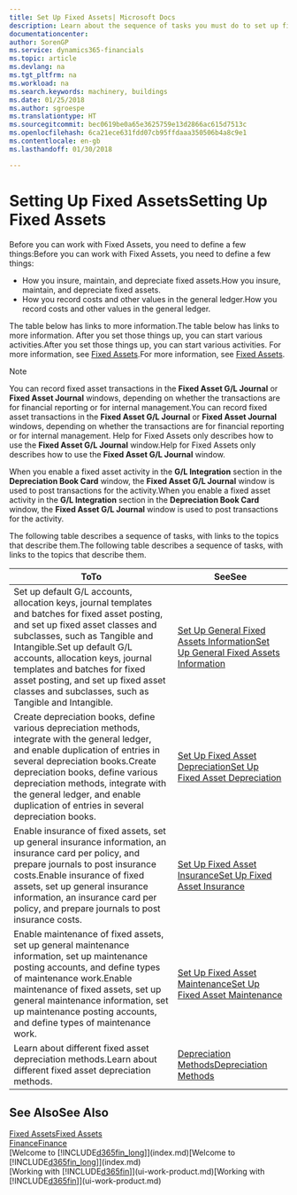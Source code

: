 ```yaml
---
title: Set Up Fixed Assets| Microsoft Docs
description: Learn about the sequence of tasks you must do to set up fixed assets, such as machinery or buildings.
documentationcenter: 
author: SorenGP
ms.service: dynamics365-financials
ms.topic: article
ms.devlang: na
ms.tgt_pltfrm: na
ms.workload: na
ms.search.keywords: machinery, buildings
ms.date: 01/25/2018
ms.author: sgroespe
ms.translationtype: HT
ms.sourcegitcommit: bec0619be0a65e3625759e13d2866ac615d7513c
ms.openlocfilehash: 6ca21ece631fdd07cb95ffdaaa350506b4a8c9e1
ms.contentlocale: en-gb
ms.lasthandoff: 01/30/2018

---
```

# <a name="setting-up-fixed-assets"></a><span data-ttu-id="184b7-103">Setting Up Fixed Assets</span><span class="sxs-lookup"><span data-stu-id="184b7-103">Setting Up Fixed Assets</span></span>
<span data-ttu-id="184b7-104">Before you can work with Fixed Assets, you need to define a few things:</span><span class="sxs-lookup"><span data-stu-id="184b7-104">Before you can work with Fixed Assets, you need to define a few things:</span></span>  

* <span data-ttu-id="184b7-105">How you insure, maintain, and depreciate fixed assets.</span><span class="sxs-lookup"><span data-stu-id="184b7-105">How you insure, maintain, and depreciate fixed assets.</span></span>  
* <span data-ttu-id="184b7-106">How you record costs and other values in the general ledger.</span><span class="sxs-lookup"><span data-stu-id="184b7-106">How you record costs and other values in the general ledger.</span></span>  

<span data-ttu-id="184b7-107">The table below has links to more information.</span><span class="sxs-lookup"><span data-stu-id="184b7-107">The table below has links to more information.</span></span> <span data-ttu-id="184b7-108">After you set those things up, you can start various activities.</span><span class="sxs-lookup"><span data-stu-id="184b7-108">After you set those things up, you can start various activities.</span></span> <span data-ttu-id="184b7-109">For more information, see [Fixed Assets](fa-manage.md).</span><span class="sxs-lookup"><span data-stu-id="184b7-109">For more information, see [Fixed Assets](fa-manage.md).</span></span>  

> [!NOTE]  
>   <span data-ttu-id="184b7-110">You can record fixed asset transactions in the **Fixed Asset G/L Journal** or **Fixed Asset Journal** windows, depending on whether the transactions are for financial reporting or for internal management.</span><span class="sxs-lookup"><span data-stu-id="184b7-110">You can record fixed asset transactions in the **Fixed Asset G/L Journal** or **Fixed Asset Journal** windows, depending on whether the transactions are for financial reporting or for internal management.</span></span> <span data-ttu-id="184b7-111">Help for Fixed Assets only describes how to use the **Fixed Asset G/L Journal** window.</span><span class="sxs-lookup"><span data-stu-id="184b7-111">Help for Fixed Assets only describes how to use the **Fixed Asset G/L Journal** window.</span></span>  

<span data-ttu-id="184b7-112">When you enable a fixed asset activity in the **G/L Integration** section in the **Depreciation Book Card** window, the **Fixed Asset G/L Journal** window is used to post transactions for the activity.</span><span class="sxs-lookup"><span data-stu-id="184b7-112">When you enable a fixed asset activity in the **G/L Integration** section in the **Depreciation Book Card** window, the **Fixed Asset G/L Journal** window is used to post transactions for the activity.</span></span>

<span data-ttu-id="184b7-113">The following table describes a sequence of tasks, with links to the topics that describe them.</span><span class="sxs-lookup"><span data-stu-id="184b7-113">The following table describes a sequence of tasks, with links to the topics that describe them.</span></span>  

| <span data-ttu-id="184b7-114">To</span><span class="sxs-lookup"><span data-stu-id="184b7-114">To</span></span> | <span data-ttu-id="184b7-115">See</span><span class="sxs-lookup"><span data-stu-id="184b7-115">See</span></span> |
| --- | --- |
| <span data-ttu-id="184b7-116">Set up default G/L accounts, allocation keys, journal templates and batches for fixed asset posting, and set up fixed asset classes and subclasses, such as Tangible and Intangible.</span><span class="sxs-lookup"><span data-stu-id="184b7-116">Set up default G/L accounts, allocation keys, journal templates and batches for fixed asset posting, and set up fixed asset classes and subclasses, such as Tangible and Intangible.</span></span> |[<span data-ttu-id="184b7-117">Set Up General Fixed Assets Information</span><span class="sxs-lookup"><span data-stu-id="184b7-117">Set Up General Fixed Assets Information</span></span>](fa-how-setup-general.md) |
| <span data-ttu-id="184b7-118">Create depreciation books, define various depreciation methods, integrate with the general ledger, and enable duplication of entries in several depreciation books.</span><span class="sxs-lookup"><span data-stu-id="184b7-118">Create depreciation books, define various depreciation methods, integrate with the general ledger, and enable duplication of entries in several depreciation books.</span></span> |[<span data-ttu-id="184b7-119">Set Up Fixed Asset Depreciation</span><span class="sxs-lookup"><span data-stu-id="184b7-119">Set Up Fixed Asset Depreciation</span></span>](fa-how-setup-depreciation.md) |
| <span data-ttu-id="184b7-120">Enable insurance of fixed assets, set up general insurance information, an insurance card per policy, and prepare journals to post insurance costs.</span><span class="sxs-lookup"><span data-stu-id="184b7-120">Enable insurance of fixed assets, set up general insurance information, an insurance card per policy, and prepare journals to post insurance costs.</span></span> |[<span data-ttu-id="184b7-121">Set Up Fixed Asset Insurance</span><span class="sxs-lookup"><span data-stu-id="184b7-121">Set Up Fixed Asset Insurance</span></span>](fa-how-setup-insurance.md) |
| <span data-ttu-id="184b7-122">Enable maintenance of fixed assets, set up general maintenance information, set up maintenance posting accounts, and define types of maintenance work.</span><span class="sxs-lookup"><span data-stu-id="184b7-122">Enable maintenance of fixed assets, set up general maintenance information, set up maintenance posting accounts, and define types of maintenance work.</span></span> |[<span data-ttu-id="184b7-123">Set Up Fixed Asset Maintenance</span><span class="sxs-lookup"><span data-stu-id="184b7-123">Set Up Fixed Asset Maintenance</span></span>](fa-how-setup-maintenance.md) |
| <span data-ttu-id="184b7-124">Learn about different fixed asset depreciation methods.</span><span class="sxs-lookup"><span data-stu-id="184b7-124">Learn about different fixed asset depreciation methods.</span></span> |[<span data-ttu-id="184b7-125">Depreciation Methods</span><span class="sxs-lookup"><span data-stu-id="184b7-125">Depreciation Methods</span></span>](fa-depreciation-methods.md) |

## <a name="see-also"></a><span data-ttu-id="184b7-126">See Also</span><span class="sxs-lookup"><span data-stu-id="184b7-126">See Also</span></span>
[<span data-ttu-id="184b7-127">Fixed Assets</span><span class="sxs-lookup"><span data-stu-id="184b7-127">Fixed Assets</span></span>](fa-manage.md)  
[<span data-ttu-id="184b7-128">Finance</span><span class="sxs-lookup"><span data-stu-id="184b7-128">Finance</span></span>](finance.md)  
<span data-ttu-id="184b7-129">[Welcome to [!INCLUDE[d365fin_long](includes/d365fin_long_md.md)]](index.md)</span><span class="sxs-lookup"><span data-stu-id="184b7-129">[Welcome to [!INCLUDE[d365fin_long](includes/d365fin_long_md.md)]](index.md)</span></span>  
<span data-ttu-id="184b7-130">[Working with [!INCLUDE[d365fin](includes/d365fin_md.md)]](ui-work-product.md)</span><span class="sxs-lookup"><span data-stu-id="184b7-130">[Working with [!INCLUDE[d365fin](includes/d365fin_md.md)]](ui-work-product.md)</span></span>

